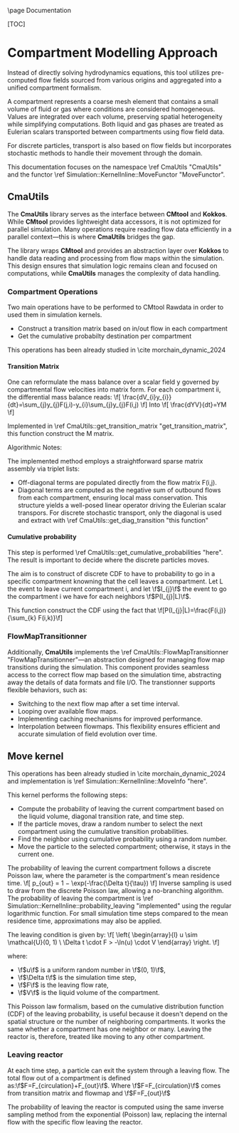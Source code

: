 \page Documentation

[TOC]

# Compartment Modelling Approach 

Instead of directly solving hydrodynamics equations, this tool utilizes pre-computed flow fields sourced from various origins and aggregated into a unified compartment formalism.

A compartment represents a coarse mesh element that contains a small volume of fluid or gas where conditions are considered homogeneous. Values are integrated over each volume, preserving spatial heterogeneity while simplifying computations. Both liquid and gas phases are treated as Eulerian scalars transported between compartments using flow field data.

For discrete particles, transport is also based on flow fields but incorporates stochastic methods to handle their movement through the domain.

This documentation focuses on the namespace \ref CmaUtils "CmaUtils" and the functor \ref Simulation::KernelInline::MoveFunctor "MoveFunctor".



## CmaUtils

The **CmaUtils** library serves as the interface between **CMtool** and **Kokkos**. While **CMtool** provides lightweight data accessors, it is not optimized for parallel simulation. Many operations require reading flow data efficiently in a parallel context—this is where **CmaUtils** bridges the gap.

The library wraps **CMtool** and provides an abstraction layer over **Kokkos** to handle data reading and processing from flow maps within the simulation. This design ensures that simulation logic remains clean and focused on computations, while **CmaUtils** manages the complexity of data handling.

### Compartment Operations 

Two main operations have to be performed to CMtool Rawdata in order to used them in simulation kernels. 
- Construct a transition matrix based on in/out flow in each compartment 
- Get the cumulative probabilty destination per compartment 

This operations has been already studied in \cite morchain_dynamic_2024 
#### Transition Matrix 

One can reformulate the mass balance over a scalar field y governed by compartmental flow velocities into matrix form.
For each compartment ii, the differential mass balance reads:
\f[
    \frac{dV_{i}y_{i}}{dt}=\sum_{j}y_{j}F(j,i)-y_{i}\sum_{j}y_{j}F(i,j)
\f]
Into 
\f[
    \frac{dYV}{dt}=YM
\f]


Implemented in \ref CmaUtils::get_transition_matrix "get_transition_matrix", this function construct the M matrix. 

Algorithmic Notes:

The implemented method employs a straightforward sparse matrix assembly via triplet lists:
- Off-diagonal terms are populated directly from the flow matrix F(i,j).
- Diagonal terms are computed as the negative sum of outbound flows from each compartment, ensuring local mass conservation.
This structure yields a well-posed linear operator driving the Eulerian scalar transpors. For discrete stochastic transport, only the diagonal is used and extract with \ref CmaUtils::get_diag_transition "this function"

#### Cumulative probability 


This step is performed \ref CmaUtils::get_cumulative_probabilities "here". The result is important to decide where the discrete particles moves. 

The aim is to construct of discrete CDF to have to probability to go in a specific compartment knowning that the cell leaves a compartment.
Let L the event to leave current compartment i, and let \f$I_{j}\f$ the event to go the compartment i we have for each neighbors \f$P(I_{j}|L)\f$.

This function construct  the CDF using the fact that \f[P(I_{j}|L)=\frac{F(i,j)}{\sum_{k} F(i,k)}\f]


### FlowMapTransitionner

Additionally, **CmaUtils** implements the \ref CmaUtils::FlowMapTransitionner "FlowMapTransitionner"—an abstraction designed for managing flow map transitions during the simulation. This component provides seamless access to the correct flow map based on the simulation time, abstracting away the details of data formats and file I/O.
The transtionner supports flexible behaviors, such as:
-   Switching to the next flow map after a set time interval.
-   Looping over available flow maps.
-   Implementing caching mechanisms for improved performance.
-   Interpolation between flowmaps.
This flexibility ensures efficient and accurate simulation of field evolution over time.

## Move kernel


This operations has been already studied in \cite morchain_dynamic_2024 and implementation is \ref Simulation::KernelInline::MoveInfo "here".

This kernel performs the following steps: 
- Compute the probability of leaving the current compartment based on the liquid volume, diagonal transition rate, and time step.
- If the particle moves, draw a random number to select the next compartment using the cumulative transition probabilities.
- Find the neighbor using cumulative probability using a random number.
- Move the particle to the selected compartment; otherwise, it stays in the current one.

The probability of leaving the current compartment follows a discrete Poisson law, where the parameter is the compartment's mean residence time.
\f[
    p_{out} = 1 − \exp(-\frac{\Delta t}{\tau})
\f]
Inverse sampling is used to draw from the discrete Poisson law, allowing a no-branching algorithm. 
The probability of leaving the compartment is \ref Simulation::KernelInline::probability_leaving "implemented" using the regular logarithmic function. 
For small simulation time steps compared to the mean residence time, approximations may also be applied.

The leaving condition is given by:
\f[
\left\{
\begin{array}{l}
u \sim \mathcal{U}(0, 1) \\
\Delta t \cdot F > -\ln(u) \cdot V
\end{array}
\right.
\f]

where:

- \f$u\f$ is a uniform random number in \f$(0, 1)\f$,
- \f$\Delta t\f$ is the simulation time step,
- \f$F\f$ is the leaving flow rate,
- \f$V\f$ is the liquid volume of the compartment.

This Poisson law formalism, based on the cumulative distribution function (CDF) of the leaving probability, is useful because it doesn't depend on the spatial structure or the number of neighboring compartments. It works the same whether a compartment has one neighbor or many. Leaving the reactor is, therefore, treated like moving to any other compartment.

### Leaving reactor  
At each time step, a particle can exit the system through a leaving flow.
The total flow out of a compartment is defined as:\f$F=F_{circulation}+F_{out}\f$. 
Where \f$F=F_{circulation}\f$ comes from transition matrix and flowmap and \f$F=F_{out}\f$ 

The probability of leaving the reactor is computed using the same inverse sampling method from the exponential (Poisson) law, replacing the internal flow with the specific flow leaving the reactor.

